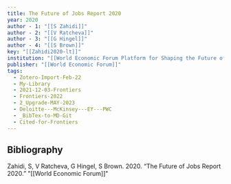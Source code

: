 ```yaml
---
title: The Future of Jobs Report 2020
year: 2020
author - 1: "[[S Zahidi]]"
author - 2: "[[V Ratcheva]]"
author - 3: "[[G Hingel]]"
author - 4: "[[S Brown]]"
key: "[[Zahidi2020-lt]]"
institution: "[[World Economic Forum Platform for Shaping the Future of the New Economy and Society]]"
publisher: "[[World Economic Forum]]"
tags:
  - Zotero-Import-Feb-22
  - My-Library
  - 2021-12-03-Frontiers
  - Frontiers-2022
  - 2_Upgrade-MAY-2023
  - Deloitte---McKinsey---EY---PWC
  - _BibTex-to-MD-Git
  - Cited-for-Frontiers
---
```


## Bibliography
Zahidi, S, V Ratcheva, G Hingel, S Brown. 2020. “The Future of Jobs Report 2020.” "[[World Economic Forum]]"